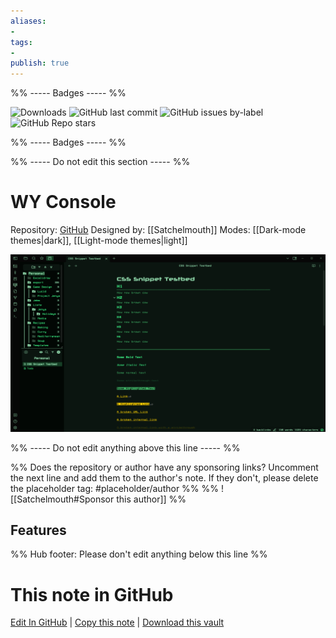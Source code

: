 ```yaml
---
aliases:
- 
tags: 
- 
publish: true
---
```


%% ----- Badges ----- %%

![Downloads](https://img.shields.io/badge/downloads-2342-573E7A?style=for-the-badge&logo=)
![GitHub last commit](https://img.shields.io/github/last-commit/Satchelmouth/Obsidian-Theme-WYConsole?color=573E7A&label=last%20update&logo=github&style=for-the-badge)
![GitHub issues by-label](https://img.shields.io/github/issues/Satchelmouth/Obsidian-Theme-WYConsole/help%20wanted?color=573E7A&logo=github&style=for-the-badge) 
![GitHub Repo stars](https://img.shields.io/github/stars/Satchelmouth/Obsidian-Theme-WYConsole?color=573E7A&logo=github&style=for-the-badge)

%% ----- Badges ----- %%

%% ----- Do not edit this section ----- %%

# WY Console

Repository: [GitHub](https://github.com/Satchelmouth/Obsidian-Theme-WYConsole)
Designed by: [[Satchelmouth]]
Modes: [[Dark-mode themes|dark]], [[Light-mode themes|light]]



![screenshot](https://github.com/Satchelmouth/Obsidian-Theme-WYConsole/raw/main/WYConsole_Store_Screenshot.png)

%% ----- Do not edit anything above this line ----- %% 

%% Does the repository or author have any sponsoring links? Uncomment the next line and add them to the author's note. If they don't, please delete the placeholder tag: #placeholder/author %%
%% ![[Satchelmouth#Sponsor this author]] %%


## Features



%% Hub footer: Please don't edit anything below this line %%

# This note in GitHub

<span class="git-footer">[Edit In GitHub](https://github.dev/obsidian-community/obsidian-hub/blob/main/02%20-%20Community%20Expansions/02.05%20All%20Community%20Expansions/Themes/WY%20Console.md "git-hub-edit-note") | [Copy this note](https://raw.githubusercontent.com/obsidian-community/obsidian-hub/main/02%20-%20Community%20Expansions/02.05%20All%20Community%20Expansions/Themes/WY%20Console.md "git-hub-copy-note") | [Download this vault](https://github.com/obsidian-community/obsidian-hub/archive/refs/heads/main.zip "git-hub-download-vault") </span>
